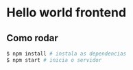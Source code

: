# Hello world frontend

## Como rodar

```sh
$ npm install # instala as dependencias
$ npm start # inicia o servidor
```
